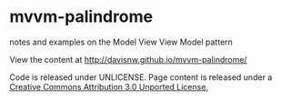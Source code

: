 mvvm-palindrome
===============

notes and examples on the Model View View Model pattern

View the content at http://davisnw.github.io/mvvm-palindrome/

Code is released under UNLICENSE.  Page content is released under a <a href="http://creativecommons.org/licenses/by/3.0/deed.en_US">Creative Commons Attribution 3.0 Unported License.</a>